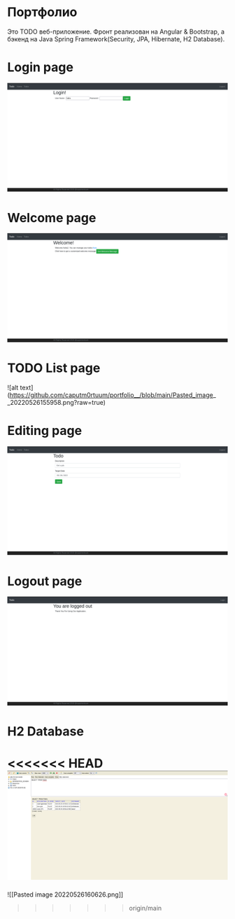 # Портфолио
Это TODO веб-приложение. Фронт реализован на Angular & Bootstrap, а бэкенд на Java Spring Framework(Security, JPA, Hibernate, H2 Database).

# Login page
![alt text](https://github.com/caputm0rtuum/portfolio__/blob/main/Pasted_image_20220526155717.png?raw=true)

# Welcome page

![alt text](https://github.com/caputm0rtuum/portfolio__/blob/main/Pasted_image_20220526155854.png?raw=true)

# TODO List page
![alt text](https://github.com/caputm0rtuum/portfolio__/blob/main/Pasted_image_ _20220526155958.png?raw=true)

# Editing page
![alt text](https://github.com/caputm0rtuum/portfolio__/blob/main/Pasted_image_20220526155947.png?raw=true)

# Logout page
![alt text](https://github.com/caputm0rtuum/portfolio__/blob/main/Pasted_image_20220526160007.png?raw=true)


# H2 Database
<<<<<<< HEAD
![alt text](https://github.com/caputm0rtuum/portfolio__/blob/main/Pasted_image_20220526160626.png?raw=true)
=======
![[Pasted image 20220526160626.png]]
>>>>>>> origin/main
